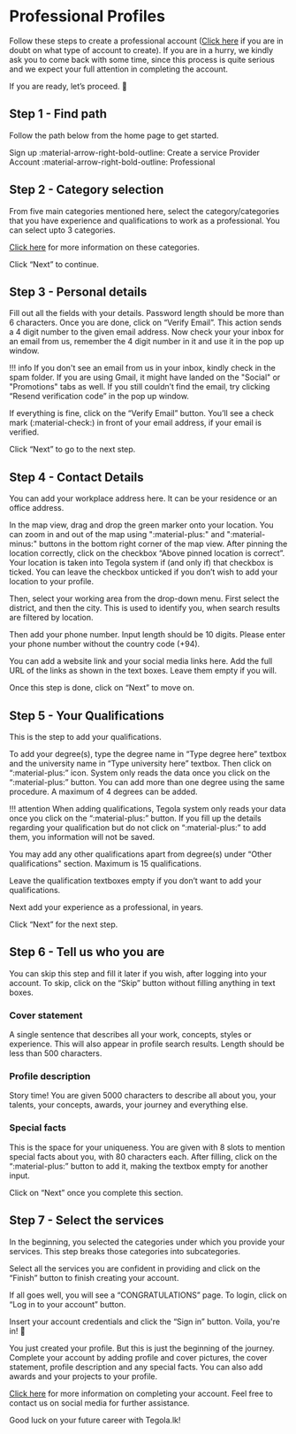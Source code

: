# Professional Profiles

Follow these steps to create a professional account ([Click here](/creating-accounts/account-types) if you are in doubt on what type of account to create). If you are in a hurry, we kindly ask you to come back with some time, since this process is quite serious and we expect your full attention in completing the account. 

If you are ready, let’s proceed. :slightly_smiling_face:

## Step 1 - Find path

Follow the path below from the home page to get started.

Sign up :material-arrow-right-bold-outline: Create a service Provider Account :material-arrow-right-bold-outline: Professional

## Step 2 - Category selection

From five main categories mentioned here, select the category/categories that you have experience and qualifications to work as a professional. You can select upto 3 categories.

[Click here](/creating-accounts/account-types#professional) for more information on these categories.

Click “Next” to continue.

## Step 3 - Personal details

Fill out all the fields with your details. Password length should be more than 6 characters. Once you are done, click on “Verify Email”. This action sends a 4 digit number to the given email address. Now check your your inbox for an email from us, remember the 4 digit number in it and use it in the pop up window.

!!! info
    If you don't see an email from us in your inbox, kindly check in the spam folder. If you are using Gmail, it might have landed on the "Social" or "Promotions" tabs as well. If you still couldn’t find the email, try clicking “Resend verification code” in the pop up window.

If everything is fine, click on the “Verify Email” button. You’ll see a check mark (:material-check:) in front of your email address, if your email is verified.

Click “Next” to go to the next step.

## Step 4 - Contact Details

You can add your workplace address here. It can be your residence or an office address.

In the map view, drag and drop the green marker onto your location. You can zoom in and out of the map using ":material-plus:" and ":material-minus:" buttons in the bottom right corner of the map view. After pinning the location correctly, click on the checkbox “Above pinned location is correct”. Your location is taken into Tegola system if (and only if) that checkbox is ticked. You can leave the checkbox unticked if you don’t wish to add your location to your profile.

Then, select your working area from the drop-down menu. First select the district, and then the city. This is used to identify you, when search results are filtered by location.

Then add your phone number. Input length should be 10 digits. Please enter your phone number without the country code (+94).

You can add a website link and your social media links here. Add the full URL of the links as shown in the text boxes. Leave them empty if you will.

Once this step is done, click on “Next” to move on.

## Step 5 - Your Qualifications

This is the step to add your qualifications.

To add your degree(s), type the degree name in “Type degree here” textbox and the university name in “Type university here” textbox. Then click on “:material-plus:” icon. System only reads the data once you click on the “:material-plus:” button. You can add more than one degree using the same procedure. A maximum of 4 degrees can be added.

!!! attention
    When adding qualifications, Tegola system only reads your data once you click on the “:material-plus:” button. If you fill up the details regarding your qualification but do not click on “:material-plus:” to add them, you information will not be saved.

You may add any other qualifications apart from degree(s) under “Other qualifications" section. Maximum is 15 qualifications.

Leave the qualification textboxes empty if you don’t want to add your qualifications.

Next add your experience as a professional, in years.

Click “Next” for the next step.

## Step 6 - Tell us who you are

You can skip this step and fill it later if you wish, after logging into your account. To skip, click on the “Skip” button without filling anything in text boxes.

### Cover statement

A single sentence that describes all your work, concepts, styles or experience. This will also appear in profile search results. Length should be less than 500 characters.

### Profile description

Story time! You are given 5000 characters to describe all about you, your talents, your concepts, awards, your journey and everything else.

### Special facts

This is the space for your uniqueness. You are given with 8 slots to mention special facts about you, with 80 characters each. After filling, click on the “:material-plus:” button to add it, making the textbox empty for another input.

Click on “Next” once you complete this section.

## Step 7 - Select the services

In the beginning, you selected the categories under which you provide your services. This step breaks those categories into subcategories.

Select all the services you are confident in providing and click on the “Finish” button to finish creating your account.

If all goes well, you will see a “CONGRATULATIONS” page. To login, click on “Log in to your account” button.

Insert your account credentials and click the “Sign in” button. Voila, you're in! :tada:

You just created your profile. But this is just the beginning of the journey. Complete your account by adding profile and cover pictures, the cover statement, profile description and any special facts. You can also add awards and your projects to your profile.

[Click here](/completing-profiles/features) for more information on completing your account. Feel free to contact us on social media for further assistance.

Good luck on your future career with Tegola.lk!
